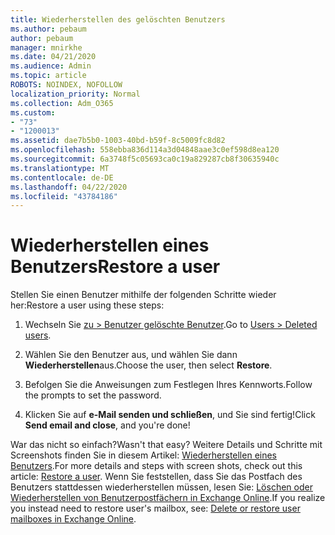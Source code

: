 ```yaml
---
title: Wiederherstellen des gelöschten Benutzers
ms.author: pebaum
author: pebaum
manager: mnirkhe
ms.date: 04/21/2020
ms.audience: Admin
ms.topic: article
ROBOTS: NOINDEX, NOFOLLOW
localization_priority: Normal
ms.collection: Adm_O365
ms.custom:
- "73"
- "1200013"
ms.assetid: dae7b5b0-1003-40bd-b59f-8c5009fc8d82
ms.openlocfilehash: 558ebba836d114a3d04848aae3c0ef598d8ea120
ms.sourcegitcommit: 6a3748f5c05693ca0c19a829287cb8f30635940c
ms.translationtype: MT
ms.contentlocale: de-DE
ms.lasthandoff: 04/22/2020
ms.locfileid: "43784186"
---
```

# <a name="restore-a-user"></a><span data-ttu-id="d54e5-102">Wiederherstellen eines Benutzers</span><span class="sxs-lookup"><span data-stu-id="d54e5-102">Restore a user</span></span>

<span data-ttu-id="d54e5-103">Stellen Sie einen Benutzer mithilfe der folgenden Schritte wieder her:</span><span class="sxs-lookup"><span data-stu-id="d54e5-103">Restore a user using these steps:</span></span>
  
1. <span data-ttu-id="d54e5-104">Wechseln Sie [zu \> Benutzer gelöschte Benutzer](https://admin.microsoft.com/adminportal/home#/deletedusers).</span><span class="sxs-lookup"><span data-stu-id="d54e5-104">Go to [Users \> Deleted users](https://admin.microsoft.com/adminportal/home#/deletedusers).</span></span>

2. <span data-ttu-id="d54e5-105">Wählen Sie den Benutzer aus, und wählen Sie dann **Wiederherstellen**aus.</span><span class="sxs-lookup"><span data-stu-id="d54e5-105">Choose the user, then select **Restore**.</span></span>

3. <span data-ttu-id="d54e5-106">Befolgen Sie die Anweisungen zum Festlegen Ihres Kennworts.</span><span class="sxs-lookup"><span data-stu-id="d54e5-106">Follow the prompts to set the password.</span></span>

4. <span data-ttu-id="d54e5-107">Klicken Sie auf **e-Mail senden und schließen**, und Sie sind fertig!</span><span class="sxs-lookup"><span data-stu-id="d54e5-107">Click **Send email and close**, and you're done!</span></span>

<span data-ttu-id="d54e5-108">War das nicht so einfach?</span><span class="sxs-lookup"><span data-stu-id="d54e5-108">Wasn't that easy?</span></span> <span data-ttu-id="d54e5-109">Weitere Details und Schritte mit Screenshots finden Sie in diesem Artikel: [Wiederherstellen eines Benutzers](https://docs.microsoft.com/office365/admin/add-users/restore-user).</span><span class="sxs-lookup"><span data-stu-id="d54e5-109">For more details and steps with screen shots, check out this article: [Restore a user](https://docs.microsoft.com/office365/admin/add-users/restore-user).</span></span> <span data-ttu-id="d54e5-110">Wenn Sie feststellen, dass Sie das Postfach des Benutzers stattdessen wiederherstellen müssen, lesen Sie: [Löschen oder Wiederherstellen von Benutzerpostfächern in Exchange Online](https://docs.microsoft.com/exchange/recipients-in-exchange-online/delete-or-restore-mailboxes).</span><span class="sxs-lookup"><span data-stu-id="d54e5-110">If you realize you instead need to restore user's mailbox, see: [Delete or restore user mailboxes in Exchange Online](https://docs.microsoft.com/exchange/recipients-in-exchange-online/delete-or-restore-mailboxes).</span></span>